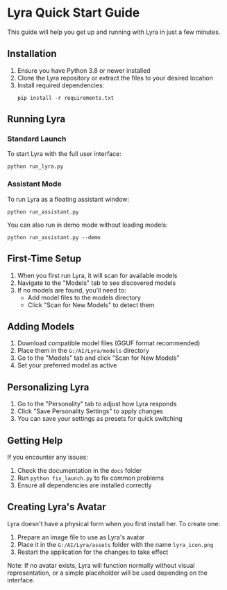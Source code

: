 # Lyra Quick Start Guide

This guide will help you get up and running with Lyra in just a few minutes.

## Installation

1. Ensure you have Python 3.8 or newer installed
2. Clone the Lyra repository or extract the files to your desired location
3. Install required dependencies:
   ```
   pip install -r requirements.txt
   ```

## Running Lyra

### Standard Launch
To start Lyra with the full user interface:
```
python run_lyra.py
```

### Assistant Mode
To run Lyra as a floating assistant window:
```
python run_assistant.py
```

You can also run in demo mode without loading models:
```
python run_assistant.py --demo
```

## First-Time Setup

1. When you first run Lyra, it will scan for available models
2. Navigate to the "Models" tab to see discovered models
3. If no models are found, you'll need to:
   - Add model files to the models directory
   - Click "Scan for New Models" to detect them

## Adding Models

1. Download compatible model files (GGUF format recommended)
2. Place them in the `G:/AI/Lyra/models` directory
3. Go to the "Models" tab and click "Scan for New Models"
4. Set your preferred model as active

## Personalizing Lyra

1. Go to the "Personality" tab to adjust how Lyra responds
2. Click "Save Personality Settings" to apply changes
3. You can save your settings as presets for quick switching

## Getting Help

If you encounter any issues:
1. Check the documentation in the `docs` folder
2. Run `python fix_launch.py` to fix common problems
3. Ensure all dependencies are installed correctly

## Creating Lyra's Avatar

Lyra doesn't have a physical form when you first install her. To create one:

1. Prepare an image file to use as Lyra's avatar
2. Place it in the `G:/AI/Lyra/assets` folder with the name `lyra_icon.png`
3. Restart the application for the changes to take effect

Note: If no avatar exists, Lyra will function normally without visual representation, or a simple placeholder will be used depending on the interface.


